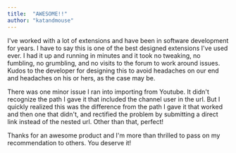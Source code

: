 ```yaml
---
title:  "AWESOME!!"
author: "katandmouse"
---
```

I've worked with a lot of extensions and have been in software development for years. I have to say this is one of the best designed extensions I've used ever. I had it up and running in minutes and it took no tweaking, no fumbling, no grumbling, and no visits to the forum to work around issues. Kudos to the developer for designing this to avoid headaches on our end and headaches on his or hers, as the case may be.

There was one minor issue I ran into importing from Youtube. It didn't recognize the path I gave it that included the channel user in the url. But I quickly realized this was the difference from the path I gave it that worked and then one that didn't, and rectified the problem by submitting a direct link instead of the nested url. Other than that, perfect!

Thanks for an awesome product and I'm more than thrilled to pass on my recommendation to others. You deserve it!